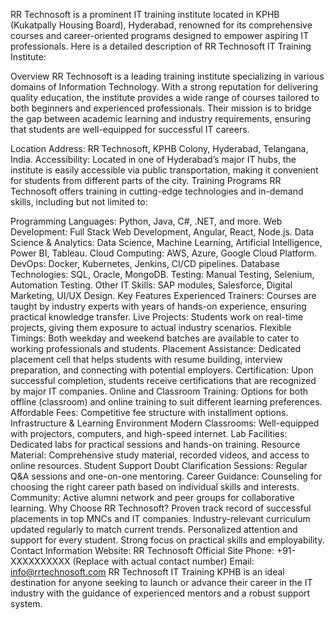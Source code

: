 RR Technosoft is a prominent IT training institute located in KPHB (Kukatpally Housing Board), Hyderabad, renowned for its comprehensive courses and career-oriented programs designed to empower aspiring IT professionals. Here is a detailed description of RR Technosoft IT Training Institute:

Overview
RR Technosoft is a leading training institute specializing in various domains of Information Technology. With a strong reputation for delivering quality education, the institute provides a wide range of courses tailored to both beginners and experienced professionals. Their mission is to bridge the gap between academic learning and industry requirements, ensuring that students are well-equipped for successful IT careers.

Location
Address: RR Technosoft, KPHB Colony, Hyderabad, Telangana, India.
Accessibility: Located in one of Hyderabad’s major IT hubs, the institute is easily accessible via public transportation, making it convenient for students from different parts of the city.
Training Programs
RR Technosoft offers training in cutting-edge technologies and in-demand skills, including but not limited to:

Programming Languages: Python, Java, C#, .NET, and more.
Web Development: Full Stack Web Development, Angular, React, Node.js.
Data Science & Analytics: Data Science, Machine Learning, Artificial Intelligence, Power BI, Tableau.
Cloud Computing: AWS, Azure, Google Cloud Platform.
DevOps: Docker, Kubernetes, Jenkins, CI/CD pipelines.
Database Technologies: SQL, Oracle, MongoDB.
Testing: Manual Testing, Selenium, Automation Testing.
Other IT Skills: SAP modules, Salesforce, Digital Marketing, UI/UX Design.
Key Features
Experienced Trainers: Courses are taught by industry experts with years of hands-on experience, ensuring practical knowledge transfer.
Live Projects: Students work on real-time projects, giving them exposure to actual industry scenarios.
Flexible Timings: Both weekday and weekend batches are available to cater to working professionals and students.
Placement Assistance: Dedicated placement cell that helps students with resume building, interview preparation, and connecting with potential employers.
Certification: Upon successful completion, students receive certifications that are recognized by major IT companies.
Online and Classroom Training: Options for both offline (classroom) and online training to suit different learning preferences.
Affordable Fees: Competitive fee structure with installment options.
Infrastructure & Learning Environment
Modern Classrooms: Well-equipped with projectors, computers, and high-speed internet.
Lab Facilities: Dedicated labs for practical sessions and hands-on training.
Resource Material: Comprehensive study material, recorded videos, and access to online resources.
Student Support
Doubt Clarification Sessions: Regular Q&A sessions and one-on-one mentoring.
Career Guidance: Counseling for choosing the right career path based on individual skills and interests.
Community: Active alumni network and peer groups for collaborative learning.
Why Choose RR Technosoft?
Proven track record of successful placements in top MNCs and IT companies.
Industry-relevant curriculum updated regularly to match current trends.
Personalized attention and support for every student.
Strong focus on practical skills and employability.
Contact Information
Website: RR Technosoft Official Site
Phone: +91-XXXXXXXXXX (Replace with actual contact number)
Email: info@rrtechnosoft.com
RR Technosoft IT Training KPHB is an ideal destination for anyone seeking to launch or advance their career in the IT industry with the guidance of experienced mentors and a robust support system.

